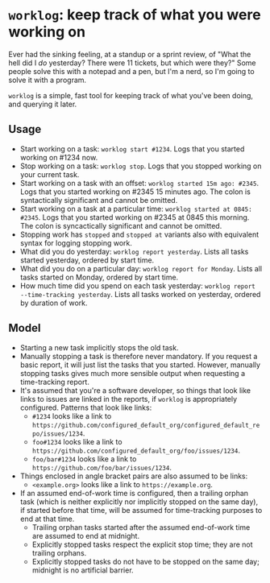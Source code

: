 # `worklog`: keep track of what you were working on

Ever had the sinking feeling, at a standup or a sprint review, of "What the hell did I _do_ yesterday? There were 11 tickets, but which were they?" Some people solve this with a notepad and a pen, but I'm a nerd, so I'm going to solve it with a program.

`worklog` is a simple, fast tool for keeping track of what you've been doing, and querying it later.

## Usage

- Start working on a task: `worklog start #1234`. Logs that you started working on #1234 now.
- Stop working on a task: `worklog stop`. Logs that you stopped working on your current task.
- Start working on a task with an offset: `worklog started 15m ago: #2345`. Logs that you started working on #2345 15 minutes ago. The colon is syntactically significant and cannot be omitted.
- Start working on a task at a particular time: `worklog started at 0845: #2345`. Logs that you started working on #2345 at 0845 this morning. The colon is syncactically significant and cannot be omitted.
- Stopping work has `stopped` and `stopped at` variants also with equivalent syntax for logging stopping work.
- What did you do yesterday: `worklog report yesterday`. Lists all tasks started yesterday, ordered by start time.
- What did you do on a particular day: `worklog report for Monday`. Lists all tasks started on Monday, ordered by start time.
- How much time did you spend on each task yesterday: `worklog report --time-tracking yesterday`. Lists all tasks worked on yesterday, ordered by duration of work.

## Model

- Starting a new task implicitly stops the old task.
- Manually stopping a task is therefore never mandatory. If you request a basic report, it will just list the tasks that you started. However, manually stopping tasks gives much more sensible output when requesting a time-tracking report.
- It's assumed that you're a software developer, so things that look like links to issues are linked in the reports, if `worklog` is appropriately configured. Patterns that look like links:
  - `#1234` looks like a link to `https://github.com/configured_default_org/configured_default_repo/issues/1234`.
  - `foo#1234` looks like a link to `https://github.com/configured_default_org/foo/issues/1234`.
  - `foo/bar#1234` looks like a link to `https://github.com/foo/bar/issues/1234`.
- Things enclosed in angle bracket pairs are also assumed to be links:
  - `<example.org>` looks like a link to `https://example.org`.
- If an assumed end-of-work time is configured, then a trailing orphan task (which is neither explicitly nor implicitly stopped on the same day), if started before that time, will be assumed for time-tracking purposes to end at that time.
  - Trailing orphan tasks started after the assumed end-of-work time are assumed to end at midnight.
  - Explicitly stopped tasks respect the explicit stop time; they are not trailing orphans.
  - Explicitly stopped tasks do not have to be stopped on the same day; midnight is no artificial barrier.
